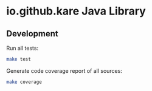 
# io.github.kare Java Library

## Development

Run all tests:

```bash
make test
```

Generate code coverage report of all sources:

```bash
make coverage
```
